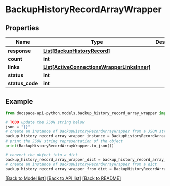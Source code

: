 # BackupHistoryRecordArrayWrapper

## Properties

Name | Type | Description | Notes
------------ | ------------- | ------------- | -------------
**response** | [**List[BackupHistoryRecord]**](BackupHistoryRecord.md) |  | [optional] 
**count** | **int** |  | [optional] 
**links** | [**List[ActiveConnectionsWrapperLinksInner]**](ActiveConnectionsWrapperLinksInner.md) |  | [optional] 
**status** | **int** |  | [optional] 
**status_code** | **int** |  | [optional] 

## Example

```python
from docspace-api-python.models.backup_history_record_array_wrapper import BackupHistoryRecordArrayWrapper

# TODO update the JSON string below
json = "{}"
# create an instance of BackupHistoryRecordArrayWrapper from a JSON string
backup_history_record_array_wrapper_instance = BackupHistoryRecordArrayWrapper.from_json(json)
# print the JSON string representation of the object
print(BackupHistoryRecordArrayWrapper.to_json())

# convert the object into a dict
backup_history_record_array_wrapper_dict = backup_history_record_array_wrapper_instance.to_dict()
# create an instance of BackupHistoryRecordArrayWrapper from a dict
backup_history_record_array_wrapper_from_dict = BackupHistoryRecordArrayWrapper.from_dict(backup_history_record_array_wrapper_dict)
```
[[Back to Model list]](../README.md#documentation-for-models) [[Back to API list]](../README.md#documentation-for-api-endpoints) [[Back to README]](../README.md)


